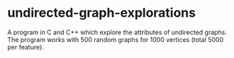 # undirected-graph-explorations
A program in C and C++ which explore the attributes of undirected graphs. The program works with 500 random graphs for 1000 vertices (total 5000 per feature).
